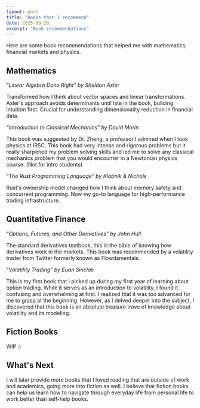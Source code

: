 ```yaml
---
layout: post
title: "Books that I recommend"
date: 2025-08-28
excerpt: "Book recommendations"
---
```


Here are some book recommendations that helped me with mathematics, financial markets and physics.

## Mathematics

*"Linear Algebra Done Right" by Sheldon Axler*

Transformed how I think about vector spaces and linear transformations. Axler's approach avoids determinants until late in the book, building intuition first. Crucial for understanding dimensionality reduction in financial data.

*"Introduction to Classical Mechanics" by David Morin*

This book was suggested by Dr. Zheng, a professor I admired when I took physics at IRSC. This book had very intense and rigorous problems but it really sharpened my problem solving skills and led me to solve any classical mechanics problem that you would encounter in a Newtonian physics course. (Not for intro students)

*"The Rust Programming Language" by Klabnik & Nichols*

Rust's ownership model changed how I think about memory safety and concurrent programming. Now my go-to language for high-performance trading infrastructure.

## Quantitative Finance

*"Options, Futures, and Other Derivatives" by John Hull*

The standard derivatives textbook, this is the bible of knowing how derivatives work in the markets. This book was recommended by a volatility trader from Twitter formerly known as Flowdamentals.

*"Volatility Trading" by Euan Sinclair*

This is my first book that I picked up during my first year of learning about option trading. While it serves as an introduction to volatility, I found it confusing and overwhelming at first. I realized that it was too advanced for me to grasp at the beginning. However, as I delved deeper into the subject, I discovered that this book is an absolute treasure trove of knowledge about volatility and its modeling.

## Fiction Books

WIP :)

## What's Next

I will later provide more books that I loved reading that are outside of work and academics, going more into fiction as well. I believe that fiction books can help us learn how to navigate through everyday life from personal life to work better than self-help books.
